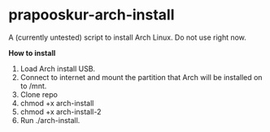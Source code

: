 # prapooskur-arch-install
A (currently untested) script to install Arch Linux. Do not use right now.

**How to install**

1. Load Arch install USB. 
2. Connect to internet and mount the partition that Arch will be installed on to /mnt. 
3. Clone repo 
4. chmod +x arch-install
5. chmod +x arch-install-2
6. Run ./arch-install.
